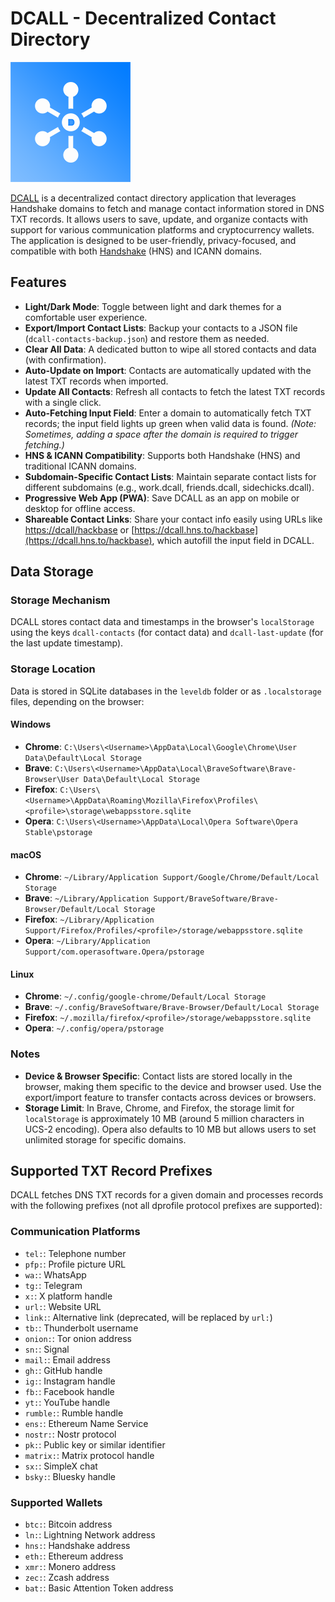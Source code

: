 # DCALL - Decentralized Contact Directory

![DCALL Logo](/img/icon-192.png)

[DCALL](https://dcall.hns.to/hackbase) is a decentralized contact directory application that leverages Handshake domains to fetch and manage contact information stored in DNS TXT records. It allows users to save, update, and organize contacts with support for various communication platforms and cryptocurrency wallets. The application is designed to be user-friendly, privacy-focused, and compatible with both [Handshake](https://handshake.org) (HNS) and ICANN domains.

## Features

- **Light/Dark Mode**: Toggle between light and dark themes for a comfortable user experience.
- **Export/Import Contact Lists**: Backup your contacts to a JSON file (`dcall-contacts-backup.json`) and restore them as needed.
- **Clear All Data**: A dedicated button to wipe all stored contacts and data (with confirmation).
- **Auto-Update on Import**: Contacts are automatically updated with the latest TXT records when imported.
- **Update All Contacts**: Refresh all contacts to fetch the latest TXT records with a single click.
- **Auto-Fetching Input Field**: Enter a domain to automatically fetch TXT records; the input field lights up green when valid data is found. *(Note: Sometimes, adding a space after the domain is required to trigger fetching.)*
- **HNS & ICANN Compatibility**: Supports both Handshake (HNS) and traditional ICANN domains.
- **Subdomain-Specific Contact Lists**: Maintain separate contact lists for different subdomains (e.g., work.dcall, friends.dcall, sidechicks.dcall).
- **Progressive Web App (PWA)**: Save DCALL as an app on mobile or desktop for offline access.
- **Shareable Contact Links**: Share your contact info easily using URLs like [https://dcall/hackbase](https://dcall/hackbase) or [https://dcall.hns.to/hackbase](https://dcall.hns.to/hackbase), which autofill the input field in DCALL.

## Data Storage

### Storage Mechanism
DCALL stores contact data and timestamps in the browser's `localStorage` using the keys `dcall-contacts` (for contact data) and `dcall-last-update` (for the last update timestamp).

### Storage Location
Data is stored in SQLite databases in the `leveldb` folder or as `.localstorage` files, depending on the browser:

#### Windows
- **Chrome**: `C:\Users\<Username>\AppData\Local\Google\Chrome\User Data\Default\Local Storage`
- **Brave**: `C:\Users\<Username>\AppData\Local\BraveSoftware\Brave-Browser\User Data\Default\Local Storage`
- **Firefox**: `C:\Users\<Username>\AppData\Roaming\Mozilla\Firefox\Profiles\<profile>\storage\webappsstore.sqlite`
- **Opera**: `C:\Users\<Username>\AppData\Local\Opera Software\Opera Stable\pstorage`

#### macOS
- **Chrome**: `~/Library/Application Support/Google/Chrome/Default/Local Storage`
- **Brave**: `~/Library/Application Support/BraveSoftware/Brave-Browser/Default/Local Storage`
- **Firefox**: `~/Library/Application Support/Firefox/Profiles/<profile>/storage/webappsstore.sqlite`
- **Opera**: `~/Library/Application Support/com.operasoftware.Opera/pstorage`

#### Linux
- **Chrome**: `~/.config/google-chrome/Default/Local Storage`
- **Brave**: `~/.config/BraveSoftware/Brave-Browser/Default/Local Storage`
- **Firefox**: `~/.mozilla/firefox/<profile>/storage/webappsstore.sqlite`
- **Opera**: `~/.config/opera/pstorage`

### Notes
- **Device & Browser Specific**: Contact lists are stored locally in the browser, making them specific to the device and browser used. Use the export/import feature to transfer contacts across devices or browsers.
- **Storage Limit**: In Brave, Chrome, and Firefox, the storage limit for `localStorage` is approximately 10 MB (around 5 million characters in UCS-2 encoding). Opera also defaults to 10 MB but allows users to set unlimited storage for specific domains.

## Supported TXT Record Prefixes

DCALL fetches DNS TXT records for a given domain and processes records with the following prefixes (not all dprofile protocol prefixes are supported):

### Communication Platforms
- `tel:`: Telephone number
- `pfp:`: Profile picture URL
- `wa:`: WhatsApp
- `tg:`: Telegram
- `x:`: X platform handle
- `url:`: Website URL
- `link:`: Alternative link (deprecated, will be replaced by `url:`)
- `tb:`: Thunderbolt username
- `onion:`: Tor onion address
- `sn:`: Signal
- `mail:`: Email address
- `gh:`: GitHub handle
- `ig:`: Instagram handle
- `fb:`: Facebook handle
- `yt:`: YouTube handle
- `rumble:`: Rumble handle
- `ens:`: Ethereum Name Service
- `nostr:`: Nostr protocol
- `pk:`: Public key or similar identifier
- `matrix:`: Matrix protocol handle
- `sx:`: SimpleX chat
- `bsky:`: Bluesky handle

### Supported Wallets
- `btc:`: Bitcoin address
- `ln:`: Lightning Network address
- `hns:`: Handshake address
- `eth:`: Ethereum address
- `xmr:`: Monero address
- `zec:`: Zcash address
- `bat:`: Basic Attention Token address
